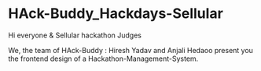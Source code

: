 # HAck-Buddy_Hackdays-Sellular

Hi everyone & Sellular hackathon Judges 

We, the team of HAck-Buddy : Hiresh Yadav and Anjali Hedaoo present you the frontend design of a Hackathon-Management-System.

